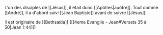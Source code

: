 L'un des disciples de [[Jésus]], il était donc [[Apôtres|apôtre]]. Tout comme [[André]], il a d'abord suivi [[Jean Baptiste]] avant de suivre [[Jésus]].

Il est originaire de [[Bethsaïda]] ([[4eme Evangile - Jean#Versets 35 à 50|Jean 1:44]])